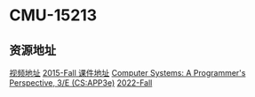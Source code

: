 # CMU-15213

## 资源地址

[视频地址](https://www.bilibili.com/video/av31289365/?vd_source=339c634c26c7891daa129ddd6e4be251)
[2015-Fall 课件地址](http://www.cs.cmu.edu/afs/cs/academic/class/15213-f15/www/schedule.html)
[Computer Systems: A Programmer's Perspective, 3/E (CS:APP3e)](http://csapp.cs.cmu.edu/3e/home.html)
[2022-Fall](http://www.cs.cmu.edu/~213/schedule.html)
